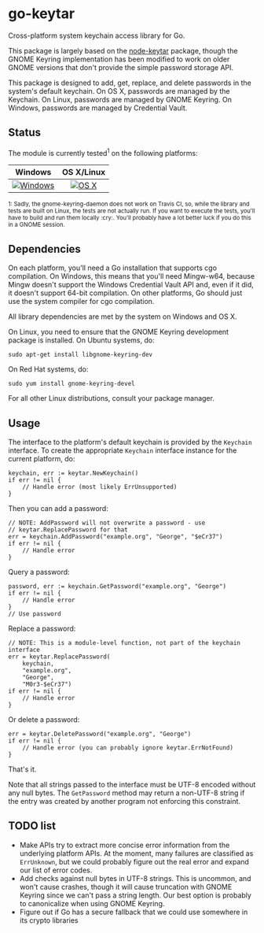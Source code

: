 # go-keytar

Cross-platform system keychain access library for Go.

This package is largely based on the
[node-keytar](https://github.com/atom/node-keytar) package, though the GNOME
Keyring implementation has been modified to work on older GNOME versions that
don't provide the simple password storage API.

This package is designed to add, get, replace, and delete passwords in the
system's default keychain.  On OS X, passwords are managed by the Keychain.  On
Linux, passwords are managed by GNOME Keyring.  On Windows, passwords are
managed by Credential Vault.


## Status

The module is currently tested<sup>1</sup> on the following platforms:

| Windows                           | OS X/Linux                             |
| :-------------------------------: | :------------------------------------: |
| [![Windows][win-badge]][win-link] | [![OS X][osx-lin-badge]][osx-lin-link] |

[win-badge]: https://ci.appveyor.com/api/projects/status/aqx64o6ee39ago5o/branch/master?svg=true "AppVeyor build status"
[win-link]:  https://ci.appveyor.com/project/havoc-io/go-keytar/branch/master "AppVeyor build status"
[osx-lin-badge]: https://travis-ci.org/havoc-io/go-keytar.svg?branch=master "Travis CI build status"
[osx-lin-link]:  https://travis-ci.org/havoc-io/go-keytar "Travis CI build status"

<sup>
1: Sadly, the gnome-keyring-daemon does not work on Travis CI, so, while the
library and tests are built on Linux, the tests are not actually run.  If you
want to execute the tests, you'll have to build and run them locally :cry:.
You'll probably have a lot better luck if you do this in a GNOME session.
</sup>


## Dependencies

On each platform, you'll need a Go installation that supports cgo compilation.
On Windows, this means that you'll need Mingw-w64, because Mingw doesn't support
the Windows Credential Vault API and, even if it did, it doesn't support 64-bit
compilation.  On other platforms, Go should just use the system compiler for cgo
compilation.

All library dependencies are met by the system on Windows and OS X.

On Linux, you need to ensure that the GNOME Keyring development package is
installed.  On Ubuntu systems, do:

    sudo apt-get install libgnome-keyring-dev

On Red Hat systems, do:

    sudo yum install gnome-keyring-devel

For all other Linux distributions, consult your package manager.


## Usage

The interface to the platform's default keychain is provided by the `Keychain`
interface.  To create the appropriate `Keychain` interface instance for the
current platform, do:

	keychain, err := keytar.NewKeychain()
	if err != nil {
		// Handle error (most likely ErrUnsupported)
	}

Then you can add a password:

	// NOTE: AddPassword will not overwrite a password - use
	// keytar.ReplacePassword for that
	err = keychain.AddPassword("example.org", "George", "$eCr37")
	if err != nil {
		// Handle error
	}

Query a password:

	password, err := keychain.GetPassword("example.org", "George")
	if err != nil {
		// Handle error
	}
	// Use password

Replace a password:

	// NOTE: This is a module-level function, not part of the keychain interface
	err = keytar.ReplacePassword(
		keychain,
		"example.org",
		"George",
		"M0r3-$eCr37")
	if err != nil {
		// Handle error
	}

Or delete a password:

	err = keytar.DeletePassword("example.org", "George")
	if err != nil {
		// Handle error (you can probably ignore keytar.ErrNotFound)
	}

That's it.

Note that all strings passed to the interface must be UTF-8 encoded without any
null bytes.  The `GetPassword` method may return a non-UTF-8 string if the entry
was created by another program not enforcing this constraint.


## TODO list

- Make APIs try to extract more concise error information from the underlying
  platform APIs.  At the moment, many failures are classified as `ErrUnknown`,
  but we could probably figure out the real error and expand our list of error
  codes.
- Add checks against null bytes in UTF-8 strings.  This is uncommon, and won't
  cause crashes, though it will cause truncation with GNOME Keyring since we
  can't pass a string length.  Our best option is probably to canonicalize when
  using GNOME Keyring.
- Figure out if Go has a secure fallback that we could use somewhere in its
  crypto libraries
